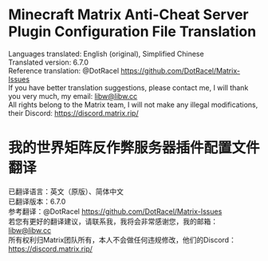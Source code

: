 # Minecraft Matrix Anti-Cheat Server Plugin Configuration File Translation  
Languages translated: English (original), Simplified Chinese  
Translated version: 6.7.0  
Reference translation: @DotRacel https://github.com/DotRacel/Matrix-Issues  
If you have better translation suggestions, please contact me, I will thank you very much, my email: libw@libw.cc  
All rights belong to the Matrix team, I will not make any illegal modifications, their Discord: https://discord.matrix.rip/  
# 我的世界矩阵反作弊服务器插件配置文件翻译  
已翻译语言：英文（原版）、简体中文  
已翻译版本：6.7.0  
参考翻译：@DotRacel https://github.com/DotRacel/Matrix-Issues  
若您有更好的翻译建议，请联系我，我将会非常感谢您，我的邮箱：libw@libw.cc  
所有权利归Matrix团队所有，本人不会做任何违规修改，他们的Discord：https://discord.matrix.rip/  
